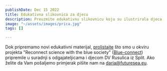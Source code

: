 ```yaml
---
publishDate: Dec 15 2022
title: Edukativna slikovnica za djecu
description: Preuzmite edukativnu slikovnicu koju su ilustrirala djeca
image: "~/assets/images/prica.jpg"
tags: []

---
```

Dok pripremamo novi edukativni materijal, [prolistajte](https://drive.google.com/file/d/1v4p20i1-oyJ1Vgs6ArC7crDt21p_yps7/view?usp=share_link) što smo u okviru projekta "Reconnect science with the blue society" ([Blue-connect](https://jaistrazujem.hr/)) pripremile u suradnji s odgajateljicama i djecom DV Rusulica iz Split. Ako želite da Vam pošaljemo primjerak pišite nam na daria@futuresea.eu.